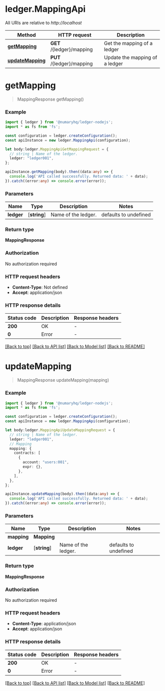 # ledger.MappingApi

All URIs are relative to *http://localhost*

Method | HTTP request | Description
------------- | ------------- | -------------
[**getMapping**](MappingApi.md#getMapping) | **GET** /{ledger}/mapping | Get the mapping of a ledger
[**updateMapping**](MappingApi.md#updateMapping) | **PUT** /{ledger}/mapping | Update the mapping of a ledger


# **getMapping**
> MappingResponse getMapping()


### Example


```typescript
import { ledger } from '@numaryhq/ledger-nodejs';
import * as fs from 'fs';

const configuration = ledger.createConfiguration();
const apiInstance = new ledger.MappingApi(configuration);

let body:ledger.MappingApiGetMappingRequest = {
  // string | Name of the ledger.
  ledger: "ledger001",
};

apiInstance.getMapping(body).then((data:any) => {
  console.log('API called successfully. Returned data: ' + data);
}).catch((error:any) => console.error(error));
```


### Parameters

Name | Type | Description  | Notes
------------- | ------------- | ------------- | -------------
 **ledger** | [**string**] | Name of the ledger. | defaults to undefined


### Return type

**MappingResponse**

### Authorization

No authorization required

### HTTP request headers

 - **Content-Type**: Not defined
 - **Accept**: application/json


### HTTP response details
| Status code | Description | Response headers |
|-------------|-------------|------------------|
**200** | OK |  -  |
**0** | Error |  -  |

[[Back to top]](#) [[Back to API list]](README.md#documentation-for-api-endpoints) [[Back to Model list]](README.md#documentation-for-models) [[Back to README]](README.md)

# **updateMapping**
> MappingResponse updateMapping(mapping)


### Example


```typescript
import { ledger } from '@numaryhq/ledger-nodejs';
import * as fs from 'fs';

const configuration = ledger.createConfiguration();
const apiInstance = new ledger.MappingApi(configuration);

let body:ledger.MappingApiUpdateMappingRequest = {
  // string | Name of the ledger.
  ledger: "ledger001",
  // Mapping
  mapping: {
    contracts: [
      {
        account: "users:001",
        expr: {},
      },
    ],
  },
};

apiInstance.updateMapping(body).then((data:any) => {
  console.log('API called successfully. Returned data: ' + data);
}).catch((error:any) => console.error(error));
```


### Parameters

Name | Type | Description  | Notes
------------- | ------------- | ------------- | -------------
 **mapping** | **Mapping**|  |
 **ledger** | [**string**] | Name of the ledger. | defaults to undefined


### Return type

**MappingResponse**

### Authorization

No authorization required

### HTTP request headers

 - **Content-Type**: application/json
 - **Accept**: application/json


### HTTP response details
| Status code | Description | Response headers |
|-------------|-------------|------------------|
**200** | OK |  -  |
**0** | Error |  -  |

[[Back to top]](#) [[Back to API list]](README.md#documentation-for-api-endpoints) [[Back to Model list]](README.md#documentation-for-models) [[Back to README]](README.md)


